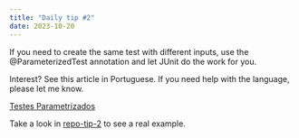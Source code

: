 ```yaml
---
title: "Daily tip #2"
date: 2023-10-20
---
```


If you need to create the same test with different inputs, use the @ParameterizedTest annotation and let JUnit do the work for you.

Interest? See this article in Portuguese. If you need help with the language, please let me know.

[Testes Parametrizados](https://www.linkedin.com/feed/update/urn:li:linkedInArticle:7074502178622574592/)

Take a look in [repo-tip-2](https://github.com/brunobaiano/tip-of-the-day/tree/main/tip-2) to see a real example.